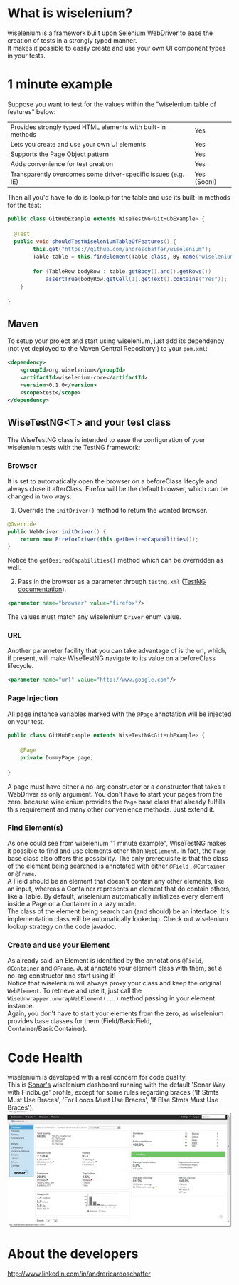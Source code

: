 # What is wiselenium?

wiselenium is a framework built upon [Selenium WebDriver](http://seleniumhq.org/) to ease the creation of tests in a strongly typed manner.  
It makes it possible to easily create and use your own UI component types in your tests.

# 1 minute example

Suppose you want to test for the values within the "wiselenium table of features" below:

<table name="wiselenium-features">
    <tbody>
        <tr>
            <td>Provides strongly typed HTML elements with built-in methods</td>
            <td>Yes</td>
        </tr>
        <tr>
            <td>Lets you create and use your own UI elements</td>
            <td>Yes</td>
        </tr>
        <tr>
            <td>Supports the Page Object pattern</td>
            <td>Yes</td>
        </tr>
        <tr>
            <td>Adds convenience for test creation</td>
            <td>Yes</td>
        </tr>
        </tr>
            <td>Transparently overcomes some driver-specific issues (e.g. IE)</td>
            <td>Yes (Soon!)</td>
        </tr>
    </tbody>
</table>
  
Then all you'd have to do is lookup for the table and use its built-in methods for the test:

```java
public class GitHubExample extends WiseTestNG<GitHubExample> {
  
  @Test
  public void shouldTestWiseleniumTableOfFeatures() {
		this.get("https://github.com/andreschaffer/wiselenium");
		Table table = this.findElement(Table.class, By.name("wiselenium-features"));
		
		for (TableRow bodyRow : table.getBody().and().getRows())
			assertTrue(bodyRow.getCell(1).getText().contains("Yes"));
	}
  
}
```

## Maven

To setup your project and start using wiselenium, just add its dependency (not yet deployed to the Maven Central Repository!) to your `pom.xml`:
```xml
<dependency>
	<groupId>org.wiselenium</groupId>
	<artifactId>wiselenium-core</artifactId>
	<version>0.1.0</version>
	<scope>test</scope>
</dependency>
```

## WiseTestNG&lt;T&gt; and your test class

The WiseTestNG class is intended to ease the configuration of your wiselenium tests with the TestNG framework:

### Browser
It is set to automatically open the browser on a beforeClass lifecyle and always close it afterClass. Firefox will be the default browser, which can be changed in two ways:  
  
1) Override the `initDriver()` method to return the wanted browser.  
```java
@Override
public WebDriver initDriver() {
	return new FirefoxDriver(this.getDesiredCapabilities());
}
```  
Notice the `getDesiredCapabilities()` method which can be overridden as well.
  
  
2) Pass in the browser as a parameter through `testng.xml` ([TestNG documentation](http://testng.org/doc/index.html)).
```xml
<parameter name="browser" value="firefox"/>
```
The values must match any wiselenium `Driver` enum value.

### URL
Another parameter facility that you can take advantage of is the url, which, if present, will make WiseTestNG navigate to its value on a beforeClass lifecycle.
```xml
<parameter name="url" value="http://www.google.com"/>
```

### Page Injection
All page instance variables marked with the `@Page` annotation will be injected on your test.
```java
public class GitHubExample extends WiseTestNG<GitHubExample> {

	@Page
	private DummyPage page;
	
}

```

A page must have either a no-arg constructor or a constructor that takes a WebDriver as only argument. You don't have to start your pages from the zero, because wiselenium provides the `Page` base class that already fulfills this requirement and many other convenience methods. Just extend it.

### Find Element(s)
As one could see from wiselenium "1 minute example", WiseTestNG makes it possible to find and use elements other than `WebElement`. In fact, the `Page` base class also offers this possibility.
The only prerequisite is that the class of the element being searched is annotated with either `@Field` , `@Container` or `@Frame`.  
A Field should be an element that doesn't contain any other elements, like an input, whereas a Container represents an element that do contain others, like a Table. By default, wiselenium automatically initializes every element inside a Page or a Container in a lazy mode.  
The class of the element being search can (and should) be an interface. It's implementation class will be automatically lookedup. Check out wiselenium lookup strategy on the code javadoc.

### Create and use your Element
As already said, an Element is identified by the annotations `@Field`, `@Container` and `@Frame`. Just annotate your element class with them, set a no-arg constructor and start using it!  
Notice that wiselenium will always proxy your class and keep the original `WebElement`. To retrieve and use it, just call the `WiseUnwrapper.unwrapWebElement(...)` method passing in your element instance.  
Again, you don't have to start your elements from the zero, as wiselenium provides base classes for them (Field/BasicField, Container/BasicContainer).

# Code Health
wiselenium is developed with a real concern for code quality.  
This is [Sonar's](http://www.sonarsource.org/) wiselenium dashboard running with the default 'Sonar Way with Findbugs' profile, except for some rules regarding braces ('If Stmts Must Use Braces', 'For Loops Must Use Braces', 'If Else Stmts Must Use Braces').  
<img src='etc/sonar.png'/>

# About the developers

http://www.linkedin.com/in/andrericardoschaffer